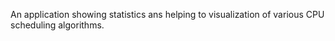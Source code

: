 An application showing statistics ans helping to visualization of various CPU scheduling algorithms.
